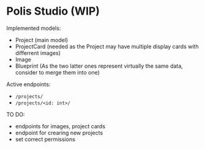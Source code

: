 # Polis Studio (WIP)

Implemented models:
- Project (main model)
- ProjectCard (needed as the Project may have multiple display cards with differrent images)
- Image
- Blueprint
(As the two latter ones represent virtually the same data, consider to merge them into one)

Active endpoints:
- ```/projects/```
- ```/projects/<id: int>/```

TO DO:
- endpoints for images, project cards
- endpoint for crearing new projects
- set correct permissions 